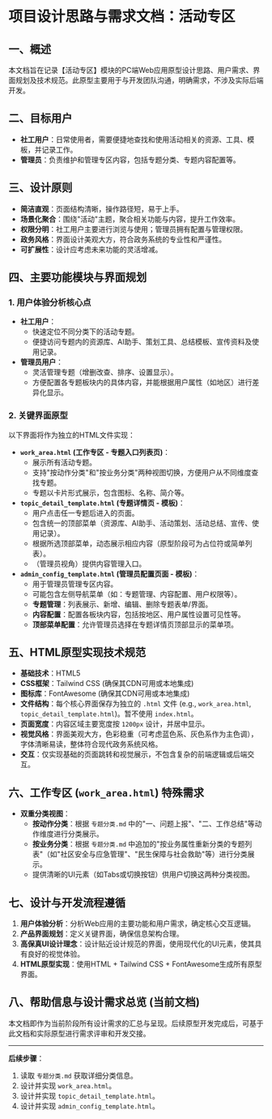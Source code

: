 # 项目设计思路与需求文档：活动专区

## 一、概述

本文档旨在记录【活动专区】模块的PC端Web应用原型设计思路、用户需求、界面规划及技术规范。此原型主要用于与开发团队沟通，明确需求，不涉及实际后端开发。

## 二、目标用户

*   **社工用户**：日常使用者，需要便捷地查找和使用活动相关的资源、工具、模板，并记录工作。
*   **管理员**：负责维护和管理专区内容，包括专题分类、专题内容配置等。

## 三、设计原则

*   **简洁直观**：页面结构清晰，操作路径短，易于上手。
*   **场景化聚合**：围绕"活动"主题，聚合相关功能与内容，提升工作效率。
*   **权限分明**：社工用户主要进行浏览与使用；管理员拥有配置与管理权限。
*   **政务风格**：界面设计美观大方，符合政务系统的专业性和严谨性。
*   **可扩展性**：设计应考虑未来功能的灵活增减。

## 四、主要功能模块与界面规划

### 1. 用户体验分析核心点
*   **社工用户**：
    *   快速定位不同分类下的活动专题。
    *   便捷访问专题内的资源库、AI助手、策划工具、总结模板、宣传资料及使用记录。
*   **管理员用户**：
    *   灵活管理专题（增删改查、排序、设置显示）。
    *   方便配置各专题板块内的具体内容，并能根据用户属性（如地区）进行差异化显示。

### 2. 关键界面原型
以下界面将作为独立的HTML文件实现：

*   **`work_area.html` (工作专区 - 专题入口列表页)**：
    *   展示所有活动专题。
    *   支持"按动作分类"和"按业务分类"两种视图切换，方便用户从不同维度查找专题。
    *   专题以卡片形式展示，包含图标、名称、简介等。
*   **`topic_detail_template.html` (专题详情页 - 模板)**：
    *   用户点击任一专题后进入的页面。
    *   包含统一的顶部菜单（资源库、AI助手、活动策划、活动总结、宣传、使用记录）。
    *   根据所选顶部菜单，动态展示相应内容（原型阶段可为占位符或简单列表）。
    *   （管理员视角）提供内容管理入口。
*   **`admin_config_template.html` (管理员配置页面 - 模板)**：
    *   用于管理员管理专区内容。
    *   可能包含左侧导航菜单（如：专题管理、内容配置、用户权限等）。
    *   **专题管理**：列表展示、新增、编辑、删除专题表单/界面。
    *   **内容配置**：配置各板块内容，包括按地区、用户属性设置可见性等。
    *   **顶部菜单配置**：允许管理员选择在专题详情页顶部显示的菜单项。

## 五、HTML原型实现技术规范

*   **基础技术**：HTML5
*   **CSS框架**：Tailwind CSS (确保其CDN可用或本地集成)
*   **图标库**：FontAwesome (确保其CDN可用或本地集成)
*   **文件结构**：每个核心界面保存为独立的 `.html` 文件 (e.g., `work_area.html`, `topic_detail_template.html`)。暂不使用 `index.html`。
*   **页面宽度**：内容区域主要宽度按 `1200px` 设计，并居中显示。
*   **视觉风格**：界面美观大方，色彩稳重（可考虑蓝色系、灰色系作为主色调），字体清晰易读，整体符合现代政务系统风格。
*   **交互**：仅实现基础的页面跳转和视觉展示，不包含复杂的前端逻辑或后端交互。

## 六、工作专区 (`work_area.html`) 特殊需求

*   **双重分类视图**：
    *   **按动作分类**：根据 `专题分类.md` 中的"一、问题上报"、"二、工作总结"等动作维度进行分类展示。
    *   **按业务分类**：根据 `专题分类.md` 中追加的"按业务属性重新分类的专题列表"（如"社区安全与应急管理"、"民生保障与社会救助"等）进行分类展示。
    *   提供清晰的UI元素（如Tabs或切换按钮）供用户切换这两种分类视图。

## 七、设计与开发流程遵循

1.  **用户体验分析**：分析Web应用的主要功能和用户需求，确定核心交互逻辑。
2.  **产品界面规划**：定义关键界面，确保信息架构合理。
3.  **高保真UI设计理念**：设计贴近设计规范的界面，使用现代化的UI元素，使其具有良好的视觉体验。
4.  **HTML原型实现**：使用HTML + Tailwind CSS + FontAwesome生成所有原型界面。

## 八、帮助信息与设计需求总览 (当前文档)

本文档即作为当前阶段所有设计需求的汇总与呈现。后续原型开发完成后，可基于此文档和实际原型进行需求评审和开发交接。

---
**后续步骤**：
1.  读取 `专题分类.md` 获取详细分类信息。
2.  设计并实现 `work_area.html`。
3.  设计并实现 `topic_detail_template.html`。
4.  设计并实现 `admin_config_template.html`。 